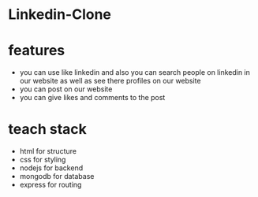 # Linkedin-Clone

# features
- you can use like linkedin and also you can search people on linkedin in our website as well as see there profiles on our website
- you can post on our website
- you can give likes and comments to the post

# teach stack
- html for structure
- css for styling
- nodejs for backend
- mongodb for database
- express for routing
